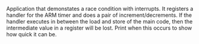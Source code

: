 Application that demonstates a race condition with interrupts.
It registers a handler for the ARM timer and does a pair
of increment/decrements. If the handler executes in between
the load and store of the main code, then the intermediate value 
in a register will be lost. Print when this occurs to show
how quick it can be.
